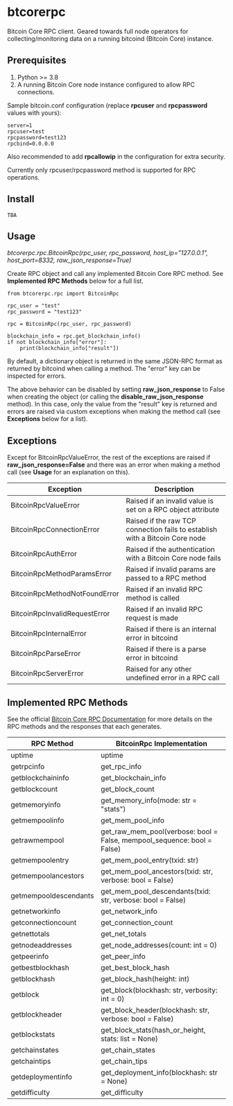 # btcorerpc

Bitcoin Core RPC client. Geared towards full node operators for collecting/monitoring data on a running bitcoind (Bitcoin Core) instance.

## Prerequisites

1. Python >= 3.8
2. A running Bitcoin Core node instance configured to allow RPC connections.

Sample bitcoin.conf configuration (replace **rpcuser** and **rpcpassword** values with yours):
```
server=1
rpcuser=test
rpcpassword=test123
rpcbind=0.0.0.0
```

Also recommended to add **rpcallowip** in the configuration for extra security.

Currently only rpcuser/rpcpassword method is supported for RPC operations.

## Install

```
TBA
```

## Usage

*btcorerpc.rpc.BitcoinRpc(rpc_user, rpc_password, host_ip="127.0.0.1", host_port=8332, raw_json_response=True)*

Create RPC object and call any implemented Bitcoin Core RPC method. See **Implemented RPC Methods** below for a full list.

```
from btcorerpc.rpc import BitcoinRpc

rpc_user = "test"
rpc_password = "test123"

rpc = BitcoinRpc(rpc_user, rpc_password)

blockchain_info = rpc.get_blockchain_info()
if not blockchain_info["error"]:
    print(blockchain_info["result"])
```

By default, a dictionary object is returned in the same JSON-RPC format as returned by bitcoind when calling a method.
The "error" key can be inspected for errors. 

The above behavior can be disabled by setting **raw_json_response** to False when creating the object 
(or calling the **disable_raw_json_response** method). In this case, only the value from the "result" key is returned
and errors are raised via custom exceptions when making the method call (see **Exceptions** below for a list).



## Exceptions

Except for BitcoinRpcValueError, the rest of the exceptions are raised if **raw_json_response=False**
and there was an error when making a method call (see **Usage** for an explanation on this).

| Exception                     | Description                                                                  |
|-------------------------------|------------------------------------------------------------------------------|
| BitcoinRpcValueError          | Raised if an invalid value is set on a RPC object attribute                  |
| BitcoinRpcConnectionError     | Raised if the raw TCP connection fails to establish with a Bitcoin Core node | 
| BitcoinRpcAuthError           | Raised if the authentication with a Bitcoin Core node fails                  |
| BitcoinRpcMethodParamsError   | Raised if invalid params are passed to a RPC method                          |
| BitcoinRpcMethodNotFoundError | Raised if an invalid RPC method is called                                    |
| BitcoinRpcInvalidRequestError | Raised if an invalid RPC request is made                                     |
| BitcoinRpcInternalError       | Raised if there is an internal error in bitcoind                             |
| BitcoinRpcParseError          | Raised if there is a parse error in bitcoind                                 |
| BitcoinRpcServerError         | Raised for any other undefined error in a RPC call                           |

## Implemented RPC Methods

See the official [Bitcoin Core RPC Documentation](https://bitcoincore.org/en/doc/27.0.0/) 
for more details on the RPC methods and the responses that each generates.

| RPC Method            | BitcoinRpc Implementation                                               |
|-----------------------|-------------------------------------------------------------------------|
| uptime                | uptime                                                                  |
| getrpcinfo            | get_rpc_info                                                            | 
| getblockchaininfo     | get_blockchain_info                                                     |
| getblockcount         | get_block_count                                                         |
| getmemoryinfo         | get_memory_info(mode: str = "stats")                                    |
| getmempoolinfo        | get_mem_pool_info                                                       |
| getrawmempool         | get_raw_mem_pool(verbose: bool = False, mempool_sequence: bool = False) |
| getmempoolentry       | get_mem_pool_entry(txid: str)                                           | 
| getmempoolancestors   | get_mem_pool_ancestors(txid: str, verbose: bool = False)                |
| getmempooldescendants | get_mem_pool_descendants(txid: str, verbose: bool = False)              | 
| getnetworkinfo        | get_network_info                                                        |
| getconnectioncount    | get_connection_count                                                    |
| getnettotals          | get_net_totals                                                          |
| getnodeaddresses      | get_node_addresses(count: int = 0)                                      |
| getpeerinfo           | get_peer_info                                                           |
| getbestblockhash      | get_best_block_hash                                                     |
| getblockhash          | get_block_hash(height: int)                                             |
| getblock              | get_block(blockhash: str, verbosity: int = 0)                           |
| getblockheader        | get_block_header(blockhash: str, verbose: bool = False)                 |
| getblockstats         | get_block_stats(hash_or_height, stats: list = None)                     |
| getchainstates        | get_chain_states                                                        |
| getchaintips          | get_chain_tips                                                          |
| getdeploymentinfo     | get_deployment_info(blockhash: str = None)                              |
| getdifficulty         | get_difficulty                                                          |

